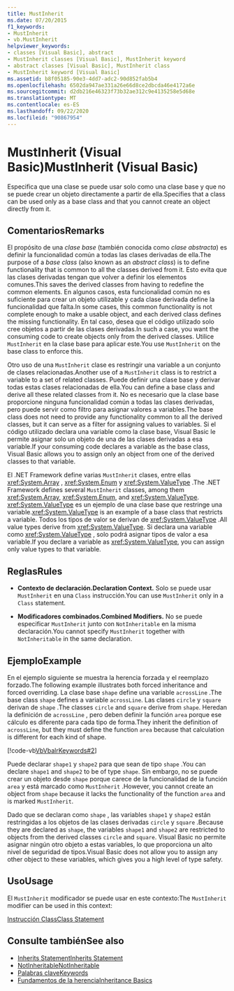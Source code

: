 ```yaml
---
title: MustInherit
ms.date: 07/20/2015
f1_keywords:
- MustInherit
- vb.MustInherit
helpviewer_keywords:
- classes [Visual Basic], abstract
- MustInherit classes [Visual Basic], MustInherit keyword
- abstract classes [Visual Basic], MustInherit class
- MustInherit keyword [Visual Basic]
ms.assetid: b8f05185-90e3-4dd7-adc2-90d852fab5b4
ms.openlocfilehash: 6502da947ae331a26e66d8ce2dbcda46e4172a6e
ms.sourcegitcommit: d2db216e46323f73b32ae312c9e4135258e5d68e
ms.translationtype: MT
ms.contentlocale: es-ES
ms.lasthandoff: 09/22/2020
ms.locfileid: "90867954"
---
```

# <a name="mustinherit-visual-basic"></a><span data-ttu-id="5b88f-102">MustInherit (Visual Basic)</span><span class="sxs-lookup"><span data-stu-id="5b88f-102">MustInherit (Visual Basic)</span></span>

<span data-ttu-id="5b88f-103">Especifica que una clase se puede usar solo como una clase base y que no se puede crear un objeto directamente a partir de ella.</span><span class="sxs-lookup"><span data-stu-id="5b88f-103">Specifies that a class can be used only as a base class and that you cannot create an object directly from it.</span></span>  
  
## <a name="remarks"></a><span data-ttu-id="5b88f-104">Comentarios</span><span class="sxs-lookup"><span data-stu-id="5b88f-104">Remarks</span></span>  

 <span data-ttu-id="5b88f-105">El propósito de una *clase base* (también conocida como *clase abstracta*) es definir la funcionalidad común a todas las clases derivadas de ella.</span><span class="sxs-lookup"><span data-stu-id="5b88f-105">The purpose of a *base class* (also known as an *abstract class*) is to define functionality that is common to all the classes derived from it.</span></span> <span data-ttu-id="5b88f-106">Esto evita que las clases derivadas tengan que volver a definir los elementos comunes.</span><span class="sxs-lookup"><span data-stu-id="5b88f-106">This saves the derived classes from having to redefine the common elements.</span></span> <span data-ttu-id="5b88f-107">En algunos casos, esta funcionalidad común no es suficiente para crear un objeto utilizable y cada clase derivada define la funcionalidad que falta.</span><span class="sxs-lookup"><span data-stu-id="5b88f-107">In some cases, this common functionality is not complete enough to make a usable object, and each derived class defines the missing functionality.</span></span> <span data-ttu-id="5b88f-108">En tal caso, desea que el código utilizado solo cree objetos a partir de las clases derivadas.</span><span class="sxs-lookup"><span data-stu-id="5b88f-108">In such a case, you want the consuming code to create objects only from the derived classes.</span></span> <span data-ttu-id="5b88f-109">Utilice `MustInherit` en la clase base para aplicar este.</span><span class="sxs-lookup"><span data-stu-id="5b88f-109">You use `MustInherit` on the base class to enforce this.</span></span>  
  
 <span data-ttu-id="5b88f-110">Otro uso de una `MustInherit` clase es restringir una variable a un conjunto de clases relacionadas.</span><span class="sxs-lookup"><span data-stu-id="5b88f-110">Another use of a `MustInherit` class is to restrict a variable to a set of related classes.</span></span> <span data-ttu-id="5b88f-111">Puede definir una clase base y derivar todas estas clases relacionadas de ella.</span><span class="sxs-lookup"><span data-stu-id="5b88f-111">You can define a base class and derive all these related classes from it.</span></span> <span data-ttu-id="5b88f-112">No es necesario que la clase base proporcione ninguna funcionalidad común a todas las clases derivadas, pero puede servir como filtro para asignar valores a variables.</span><span class="sxs-lookup"><span data-stu-id="5b88f-112">The base class does not need to provide any functionality common to all the derived classes, but it can serve as a filter for assigning values to variables.</span></span> <span data-ttu-id="5b88f-113">Si el código utilizado declara una variable como la clase base, Visual Basic le permite asignar solo un objeto de una de las clases derivadas a esa variable.</span><span class="sxs-lookup"><span data-stu-id="5b88f-113">If your consuming code declares a variable as the base class, Visual Basic allows you to assign only an object from one of the derived classes to that variable.</span></span>  
  
 <span data-ttu-id="5b88f-114">El .NET Framework define varias `MustInherit` clases, entre ellas <xref:System.Array> , <xref:System.Enum> y <xref:System.ValueType> .</span><span class="sxs-lookup"><span data-stu-id="5b88f-114">The .NET Framework defines several `MustInherit` classes, among them <xref:System.Array>, <xref:System.Enum>, and <xref:System.ValueType>.</span></span> <span data-ttu-id="5b88f-115"><xref:System.ValueType> es un ejemplo de una clase base que restringe una variable.</span><span class="sxs-lookup"><span data-stu-id="5b88f-115"><xref:System.ValueType> is an example of a base class that restricts a variable.</span></span> <span data-ttu-id="5b88f-116">Todos los tipos de valor se derivan de <xref:System.ValueType> .</span><span class="sxs-lookup"><span data-stu-id="5b88f-116">All value types derive from <xref:System.ValueType>.</span></span> <span data-ttu-id="5b88f-117">Si declara una variable como <xref:System.ValueType> , solo podrá asignar tipos de valor a esa variable.</span><span class="sxs-lookup"><span data-stu-id="5b88f-117">If you declare a variable as <xref:System.ValueType>, you can assign only value types to that variable.</span></span>  
  
## <a name="rules"></a><span data-ttu-id="5b88f-118">Reglas</span><span class="sxs-lookup"><span data-stu-id="5b88f-118">Rules</span></span>  
  
- <span data-ttu-id="5b88f-119">**Contexto de declaración.**</span><span class="sxs-lookup"><span data-stu-id="5b88f-119">**Declaration Context.**</span></span> <span data-ttu-id="5b88f-120">Solo se puede usar `MustInherit` en una `Class` instrucción.</span><span class="sxs-lookup"><span data-stu-id="5b88f-120">You can use `MustInherit` only in a `Class` statement.</span></span>  
  
- <span data-ttu-id="5b88f-121">**Modificadores combinados.**</span><span class="sxs-lookup"><span data-stu-id="5b88f-121">**Combined Modifiers.**</span></span> <span data-ttu-id="5b88f-122">No se puede especificar `MustInherit` junto con `NotInheritable` en la misma declaración.</span><span class="sxs-lookup"><span data-stu-id="5b88f-122">You cannot specify `MustInherit` together with `NotInheritable` in the same declaration.</span></span>  
  
## <a name="example"></a><span data-ttu-id="5b88f-123">Ejemplo</span><span class="sxs-lookup"><span data-stu-id="5b88f-123">Example</span></span>  

 <span data-ttu-id="5b88f-124">En el ejemplo siguiente se muestra la herencia forzada y el reemplazo forzado.</span><span class="sxs-lookup"><span data-stu-id="5b88f-124">The following example illustrates both forced inheritance and forced overriding.</span></span> <span data-ttu-id="5b88f-125">La clase base `shape` define una variable `acrossLine` .</span><span class="sxs-lookup"><span data-stu-id="5b88f-125">The base class `shape` defines a variable `acrossLine`.</span></span> <span data-ttu-id="5b88f-126">Las clases `circle` y `square` derivan de `shape` .</span><span class="sxs-lookup"><span data-stu-id="5b88f-126">The classes `circle` and `square` derive from `shape`.</span></span> <span data-ttu-id="5b88f-127">Heredan la definición de `acrossLine` , pero deben definir la función `area` porque ese cálculo es diferente para cada tipo de forma.</span><span class="sxs-lookup"><span data-stu-id="5b88f-127">They inherit the definition of `acrossLine`, but they must define the function `area` because that calculation is different for each kind of shape.</span></span>  
  
 [!code-vb[VbVbalrKeywords#2](~/samples/snippets/visualbasic/VS_Snippets_VBCSharp/VbVbalrKeywords/VB/Class1.vb#2)]  
  
 <span data-ttu-id="5b88f-128">Puede declarar `shape1` y `shape2` para que sean de tipo `shape` .</span><span class="sxs-lookup"><span data-stu-id="5b88f-128">You can declare `shape1` and `shape2` to be of type `shape`.</span></span> <span data-ttu-id="5b88f-129">Sin embargo, no se puede crear un objeto desde `shape` porque carece de la funcionalidad de la función `area` y está marcado como `MustInherit` .</span><span class="sxs-lookup"><span data-stu-id="5b88f-129">However, you cannot create an object from `shape` because it lacks the functionality of the function `area` and is marked `MustInherit`.</span></span>  
  
 <span data-ttu-id="5b88f-130">Dado que se declaran como `shape` , las variables `shape1` y `shape2` están restringidas a los objetos de las clases derivadas `circle` y `square` .</span><span class="sxs-lookup"><span data-stu-id="5b88f-130">Because they are declared as `shape`, the variables `shape1` and `shape2` are restricted to objects from the derived classes `circle` and `square`.</span></span> <span data-ttu-id="5b88f-131">Visual Basic no permite asignar ningún otro objeto a estas variables, lo que proporciona un alto nivel de seguridad de tipos.</span><span class="sxs-lookup"><span data-stu-id="5b88f-131">Visual Basic does not allow you to assign any other object to these variables, which gives you a high level of type safety.</span></span>  
  
## <a name="usage"></a><span data-ttu-id="5b88f-132">Uso</span><span class="sxs-lookup"><span data-stu-id="5b88f-132">Usage</span></span>  

 <span data-ttu-id="5b88f-133">El `MustInherit` modificador se puede usar en este contexto:</span><span class="sxs-lookup"><span data-stu-id="5b88f-133">The `MustInherit` modifier can be used in this context:</span></span>  
  
 [<span data-ttu-id="5b88f-134">Instrucción Class</span><span class="sxs-lookup"><span data-stu-id="5b88f-134">Class Statement</span></span>](../statements/class-statement.md)  
  
## <a name="see-also"></a><span data-ttu-id="5b88f-135">Consulte también</span><span class="sxs-lookup"><span data-stu-id="5b88f-135">See also</span></span>

- [<span data-ttu-id="5b88f-136">Inherits Statement</span><span class="sxs-lookup"><span data-stu-id="5b88f-136">Inherits Statement</span></span>](../statements/inherits-statement.md)
- [<span data-ttu-id="5b88f-137">NotInheritable</span><span class="sxs-lookup"><span data-stu-id="5b88f-137">NotInheritable</span></span>](notinheritable.md)
- [<span data-ttu-id="5b88f-138">Palabras clave</span><span class="sxs-lookup"><span data-stu-id="5b88f-138">Keywords</span></span>](../keywords/index.md)
- [<span data-ttu-id="5b88f-139">Fundamentos de la herencia</span><span class="sxs-lookup"><span data-stu-id="5b88f-139">Inheritance Basics</span></span>](../../programming-guide/language-features/objects-and-classes/inheritance-basics.md)
